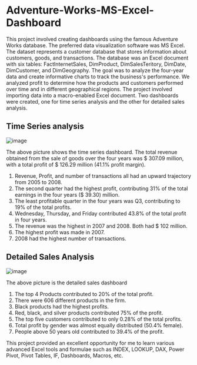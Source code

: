 # Adventure-Works-MS-Excel-Dashboard
This project involved creating dashboards using the famous Adventure Works database. The preferred data visualization software was MS Excel.  The dataset represents a customer database that stores information about customers, goods, and transactions. The database was an Excel document with six tables: FactInternetSales, DimProduct, DimSalesTeritory, DimDate, DimCustomer, and DimGeography.
The goal was to analyze the four-year data and create informative charts to track the business's performance. We analyzed profit to determine how the products and customers performed over time and in different geographical regions. The project involved importing data into a macro-enabled Excel document. Two dashboards were created, one for time series analysis and the other for detailed sales analysis.
## Time Series analysis

![image](https://github.com/user-attachments/assets/07e8c529-67d7-45ce-a48d-970e006b0df8)

The above picture shows the time series dashboard.
The total revenue obtained from the sale of goods over the four years was $ 307.09 million, with a total profit of $ 126.29 million (41.1% profit margin). 
1) Revenue, Profit, and number of transactions all had an upward trajectory from 2005 to 2008.
2) The second quarter had the highest profit, contributing 31% of the total earnings in the four years ($ 39.30) million.
3) The least profitable quarter in the four years was Q3, contributing to 19% of the total profits.
4) Wednesday, Thursday, and Friday contributed 43.8% of the total profit in four years.
5) The revenue was the highest in 2007 and 2008. Both had $ 102 million.
6) The highest profit was made in 2007.
7) 2008 had the highest number of transactions.
## Detailed Sales Analysis

![image](https://github.com/user-attachments/assets/cf3a479d-103d-49c2-b90d-19f5efc654af)

The above picture is the detailed sales dashboard
1) The top 4 Products contributed to 20% of the total profit.
2) There were 606 different products in the firm.
3) Black products had the highest profits.
4) Red, black, and silver products contributed 75% of the profit.
5) The top five customers contributed to only 0.28% of the total profits.
6) Total profit by gender was almost equally distributed (50.4% female).
7) People above 50 years old contributed to 39.4% of the profit.

This project provided an excellent opportunity for me to learn various advanced Excel tools and formulae such as INDEX, LOOKUP, DAX, Power Pivot, Pivot Tables, IF, Dashboards, Macros, etc.




